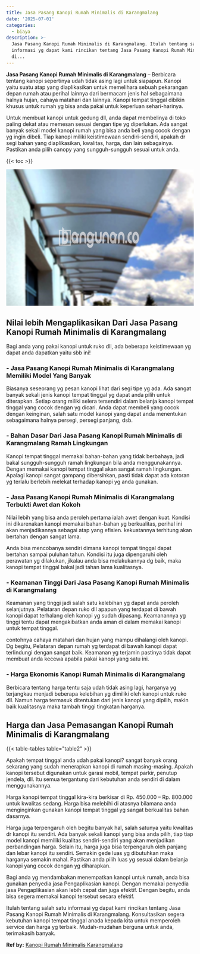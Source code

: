 ```yaml
---
title: Jasa Pasang Kanopi Rumah Minimalis di Karangmalang
date: '2025-07-01'
categories:
  - biaya
description: >-
  Jasa Pasang Kanopi Rumah Minimalis di Karangmalang. Itulah tentang salah satu
  informasi yg dapat kami rincikan tentang Jasa Pasang Kanopi Rumah Minimalis
  di...
---
```


**Jasa Pasang Kanopi Rumah Minimalis di Karangmalang** – Berbicara tentang kanopi sepertinya udah tidak asing lagi untuk siapapun. Kanopi yaitu suatu atap yang diaplikasikan untuk memelihara sebuah pekarangan depan rumah atau perihal lainnya dari bermacam jenis hal sebagaimana halnya hujan, cahaya matahari dan lainnya. Kanopi tempat tinggal dibikin khusus untuk rumah yg bisa anda pakai untuk keperluan sehari-harinya.

Untuk membuat kanopi untuk gedung dll, anda dapat membelinya di toko paling dekat atau memesan sesuai dengan tipe yg diperlukan. Ada sangat banyak sekali model kanopi rumah yang bisa anda beli yang cocok dengan yg ingin dibeli. Tiap kanopi miliki keistimewaan sendiri-sendiri, apakah dr segi bahan yang diaplikasikan, kwalitas, harga, dan lain sebagainya. Pastikan anda pilih canopy yang sungguh-sungguh sesuai untuk anda.

{{< toc >}}

![Jasa Pasang Kanopi Rumah Minimalis di Karangmalang](/images/harga-kanopi-minimalis-21.png)

## Nilai lebih Mengaplikasikan Dari Jasa Pasang Kanopi Rumah Minimalis di Karangmalang

Bagi anda yang pakai kanopi untuk ruko dll, ada beberapa keistimewaan yg dapat anda dapatkan yaitu sbb ini!

### \- Jasa Pasang Kanopi Rumah Minimalis di Karangmalang Memiliki Model Yang Banyak

Biasanya seseorang yg pesan kanopi lihat dari segi tipe yg ada. Ada sangat banyak sekali jenis kanopi tempat tinggal yg dapat anda pilih untuk diterapkan. Setiap orang miliki selera tersendiri dalam belanja kanopi tempat tinggal yang cocok dengan yg dicari. Anda dapat membeli yang cocok dengan keinginan, salah satu model kanopi yang dapat anda menentukan sebagaimana halnya persegi, persegi panjang, dsb.

### \- Bahan Dasar Dari Jasa Pasang Kanopi Rumah Minimalis di Karangmalang Ramah Lingkungan

Kanopi tempat tinggal memakai bahan-bahan yang tidak berbahaya, jadi bakal sungguh-sungguh ramah lingkungan bila anda menggunakannya. Dengan memakai kanopi tempat tinggal akan sangat ramah lingkungan. Apalagi kanopi sangat gampang dibersihkan, pasti tidak dapat ada kotoran yg terlalu berlebih melekat terhadap kanopi yg anda gunakan.

### \- Jasa Pasang Kanopi Rumah Minimalis di Karangmalang Terbukti Awet dan Kokoh

Nilai lebih yang bisa anda peroleh pertama ialah awet dengan kuat. Kondisi ini dikarenakan kanopi memakai bahan-bahan yg berkualitas, perihal ini akan menjadikannya sebagai atap yang efisien. kekuatannya terhitung akan bertahan dengan sangat lama.

Anda bisa mencobanya sendiri dimana kanopi tempat tinggal dapat bertahan sampai puluhan tahun. Kondisi itu juga dipengaruhi oleh perawatan yg dilakukan, jikalau anda bisa melakukannya dg baik, maka kanopi tempat tinggal bakal jadi tahan lama kualitasnya.

### \- Keamanan Tinggi Dari Jasa Pasang Kanopi Rumah Minimalis di Karangmalang

Keamanan yang tinggi jadi salah satu kelebihan yg dapat anda peroleh selanjutnya. Pelataran depan ruko dll apapun yang terdapat di bawah kanopi dapat terhalang oleh kanopi yg sudah dipasang. Keamanannya yg tinggi tentu dapat mengakibatkan anda aman di dalam memakai kanopi untuk tempat tinggal.

contohnya cahaya matahari dan hujan yang mampu dihalangi oleh kanopi. Dg begitu, Pelataran depan rumah yg terdapat di bawah kanopi dapat terlindungi dengan sangat baik. Keamanan yg terjamin pastinya tidak dapat membuat anda kecewa apabila pakai kanopi yang satu ini.

### \- Harga Ekonomis Kanopi Rumah Minimalis di Karangmalang

Berbicara tentang harga tentu saja udah tidak asing lagi, harganya yg terjangkau menjadi beberapa kelebihan yg dimiliki oleh kanopi untuk ruko dll. Namun harga termasuk ditentukan dari jenis kanopi yang dipilih, makin baik kualitasnya maka tambah tinggi tingkatan harganya.

## Harga dan Jasa Pemasangan Kanopi Rumah Minimalis di Karangmalang

{{< table-tables table="table2" >}}

Apakah tempat tinggal anda udah pakai kanopi? sangat banyak orang sekarang yang sudah menerapkan kanopi di rumah masing-masing. Apakah kanopi tersebut digunakan untuk garasi mobil, tempat parkir, penutup jendela, dll. Itu semua tergantung dari kebutuhan anda sendiri di dalam menggunakannya.

Harga kanopi tempat tinggal kira-kira berkisar di Rp. 450.000 – Rp. 800.000 untuk kwalitas sedang. Harga bisa melebihi di atasnya bilamana anda menginginkan gunakan kanopi tempat tinggal yg sangat berkualitas bahan dasarnya.

Harga juga terpengaruh oleh begitu banyak hal, salah satunya yaitu kwalitas dr kanopi itu sendiri. Ada banyak sekali kanopi yang bisa anda pilih, tiap tiap model kanopi memiliki kualitas sendiri-sendiri yang akan menjadikan perbandingan harga. Selain itu, harga juga bisa terpengaruh oleh panjang dan lebar kanopi itu sendiri. Semakin gede luas yg dibutuhkan maka harganya semakin mahal. Pastikan anda pilih luas yg sesuai dalam belanja kanopi yang cocok dengan yg diharapkan.

Bagi anda yg mendambakan menempatkan kanopi untuk rumah, anda bisa gunakan penyedia jasa Pengaplikasian kanopi. Dengan memakai penyedia jasa Pengaplikasian akan lebih cepat dan juga efektif. Dengan begitu, anda bisa segera memakai kanopi tersebut secara efektif.

Itulah tentang salah satu informasi yg dapat kami rincikan tentang Jasa Pasang Kanopi Rumah Minimalis di Karangmalang. Konsultasikan segera kebutuhan kanopi tempat tinggal anada kepada kita untuk memperoleh service dan harga yg terbaik. Mudah-mudahan berguna untuk anda, terimakasih banyak.

**Ref by:**  [Kanopi Rumah Minimalis Karangmalang](https://id.wikipedia.org/wiki/Kanopi)

